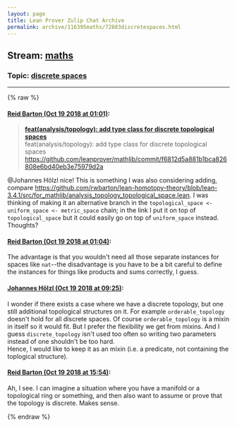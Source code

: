 ```yaml
---
layout: page
title: Lean Prover Zulip Chat Archive 
permalink: archive/116395maths/72883discretespaces.html
---
```


## Stream: [maths](index.html)
### Topic: [discrete spaces](72883discretespaces.html)

---


{% raw %}
#### [ Reid Barton (Oct 19 2018 at 01:01)](https://leanprover.zulipchat.com/#narrow/stream/116395-maths/topic/discrete%20spaces/near/136077573):
<blockquote>
<p><strong><a href="https://github.com/leanprover/mathlib/commit/f6812d5a881b1bca826808e6bd40eb3e75979d2a" target="_blank" title="https://github.com/leanprover/mathlib/commit/f6812d5a881b1bca826808e6bd40eb3e75979d2a">feat(analysis/topology): add type class for discrete topological spaces</a></strong><br>
feat(analysis/topology): add type class for discrete topological spaces<br>
<a href="https://github.com/leanprover/mathlib/commit/f6812d5a881b1bca826808e6bd40eb3e75979d2a" target="_blank" title="https://github.com/leanprover/mathlib/commit/f6812d5a881b1bca826808e6bd40eb3e75979d2a">https://github.com/leanprover/mathlib/commit/f6812d5a881b1bca826808e6bd40eb3e75979d2a</a></p>
</blockquote>
<p><span class="user-mention" data-user-id="110294">@Johannes Hölzl</span> nice! This is something I was also considering adding, compare <a href="https://github.com/rwbarton/lean-homotopy-theory/blob/lean-3.4.1/src/for_mathlib/analysis_topology_topological_space.lean" target="_blank" title="https://github.com/rwbarton/lean-homotopy-theory/blob/lean-3.4.1/src/for_mathlib/analysis_topology_topological_space.lean">https://github.com/rwbarton/lean-homotopy-theory/blob/lean-3.4.1/src/for_mathlib/analysis_topology_topological_space.lean</a>. I was thinking of making it an alternative branch in the <code>topological_space &lt;- uniform_space &lt;- metric_space</code> chain; in the link I put it on top of <code>topological_space</code> but it could easily go on top of <code>uniform_space</code> instead.<br>
Thoughts?</p>

#### [ Reid Barton (Oct 19 2018 at 01:04)](https://leanprover.zulipchat.com/#narrow/stream/116395-maths/topic/discrete%20spaces/near/136077725):
<p>The advantage is that you wouldn't need all those separate instances for spaces like <code>nat</code>--the disadvantage is you have to be a bit careful to define the instances for things like products and sums correctly, I guess.</p>

#### [ Johannes Hölzl (Oct 19 2018 at 09:25)](https://leanprover.zulipchat.com/#narrow/stream/116395-maths/topic/discrete%20spaces/near/136094635):
<p>I wonder if there exists a case where we have a discrete topology, but one still additional topological structures on it. For example <code>orderable_topology</code> doesn't hold for all discrete spaces. Of course <code>orderable_topology</code> is a mixin in itself so it would fit. But I prefer the flexibility we get from mixins. And I guess <code>discrete_topology</code> isn't used too often so writing two parameters instead of one shouldn't be too hard.<br>
Hence, I would like to keep it as an mixin (i.e. a predicate, not containing the toplogical structure).</p>

#### [ Reid Barton (Oct 19 2018 at 15:54)](https://leanprover.zulipchat.com/#narrow/stream/116395-maths/topic/discrete%20spaces/near/136112844):
<p>Ah, I see. I can imagine a situation where you have a manifold or a topological ring or something, and then also want to assume or prove that the topology is discrete. Makes sense.</p>


{% endraw %}
